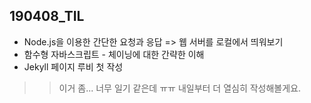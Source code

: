 190408_TIL
------------

* Node.js을 이용한 간단한 요청과 응답 => 웹 서버를 로컬에서 띄워보기
* 함수형 자바스크립트 - 체이닝에 대한 간략한 이해
* Jekyll 페이지 루비 첫 작성 

>> 이거 좀... 너무 일기 같은데 ㅠㅠ 
>> 내일부터 더 열심히 작성해볼게요. 